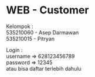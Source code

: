 # WEB - Customer

Kelompok :  
535210060 - Asep Darmawan  
535210015 - Pitryan

Login :  
username => 628123456789  
password => 12345  
atau bisa daftar terlebih dahulu
